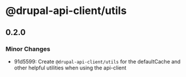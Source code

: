 # @drupal-api-client/utils

## 0.2.0

### Minor Changes

- 91d5599: Create `@drupal-api-client/utils` for the defaultCache and other helpful utilities when using the api-client
